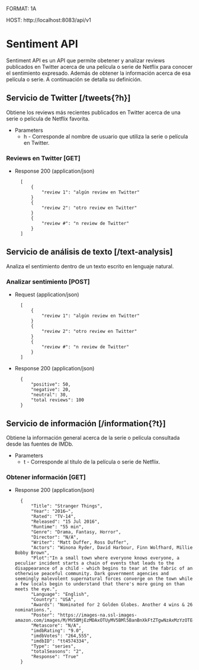 FORMAT: 1A

HOST: http://localhost:8083/api/v1

# Sentiment API

Sentiment API es un API que permite obetener y analizar reviews 
publicados en Twitter acerca de una película o serie de Netflix para
conocer el sentimiento expresado. Además de obtener la información
acerca de esa película o serie. A continuación se detalla su 
definición.

## Servicio de Twitter [/tweets{?h}]

Obtiene los reviews más recientes publicados en Twitter acerca de una
serie o pelicula de Netflix favorita.

+ Parameters
    + h - Corresponde al nombre de usuario que utiliza la serie o película
    en Twitter.
    

### Reviews en Twitter [GET]
+ Response 200 (application/json)

        [
            {
                "review 1": "algún review en Twitter"
            }
            {
                "review 2": "otro review en Twitter"
            }
            {
                "review #": "n review de Twitter"
            }
        ]

## Servicio de análisis de texto [/text-analysis]

Analiza el sentimiento dentro de un texto escrito en lenguaje natural.

### Analizar sentimiento [POST]

+ Request (application/json)

        [
            {
                "review 1": "algún review en Twitter"
            }
            {
                "review 2": "otro review en Twitter"
            }
            {
                "review #": "n review de Twitter"
            }
        ]

+ Response 200 (application/json)

        {
            "positive": 50,
            "negative": 20,
            "neutral": 30,
            "total reviews": 100
        }

## Servicio de información [/information{?t}]

Obtiene la información general acerca de la serie o película consultada
desde las fuentes de IMDb.

+ Parameters
    + t - Corresponde al título de la película o serie de Netflix.

### Obtener información [GET]
+ Response 200 (application/json)

        {
            "Title": "Stranger Things",
            "Year": "2016–",
            "Rated": "TV-14",
            "Released": "15 Jul 2016",
            "Runtime": "55 min",
            "Genre": "Drama, Fantasy, Horror",
            "Director": "N/A",
            "Writer": "Matt Duffer, Ross Duffer",
            "Actors": "Winona Ryder, David Harbour, Finn Wolfhard, Millie Bobby Brown",
            "Plot":"In a small town where everyone knows everyone, a peculiar incident starts a chain of events that leads to the disappearance of a child - which begins to tear at the fabric of an otherwise peaceful community. Dark government agencies and seemingly malevolent supernatural forces converge on the town while a few locals begin to understand that there's more going on than meets the eye.",
            "Language": "English",
            "Country": "USA",
            "Awards": "Nominated for 2 Golden Globes. Another 4 wins & 26 nominations.",
            "Poster": "https://images-na.ssl-images-amazon.com/images/M/MV5BMjEzMDAxOTUyMV5BMl5BanBnXkFtZTgwNzAxMzYzOTE@._V1_SX300.jpg",
            "Metascore": "N/A",
            "imdbRating": "9.0",
            "imdbVotes": "264,555",
            "imdbID": "tt4574334",
            "Type": "series",
            "totalSeasons": "2",
            "Response": "True"
        }

